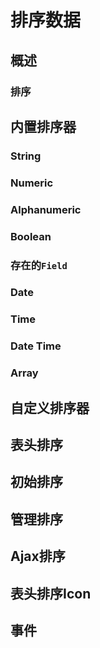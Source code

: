 # 排序数据

## 概述

### 排序

## 内置排序器

### String

### Numeric

### Alphanumeric

### Boolean

### 存在的`Field`

### Date

### Time

### Date Time

### Array

## 自定义排序器

## 表头排序

## 初始排序

## 管理排序

## Ajax排序

## 表头排序Icon

## 事件